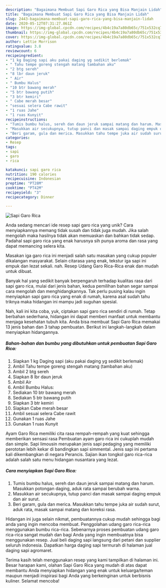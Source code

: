 ```yaml
---
description: "Bagaimana Membuat Sapi Garo Rica yang Bisa Manjain Lidah"
title: "Bagaimana Membuat Sapi Garo Rica yang Bisa Manjain Lidah"
slug: 2443-bagaimana-membuat-sapi-garo-rica-yang-bisa-manjain-lidah
date: 2020-05-12T07:31:27.861Z
image: https://img-global.cpcdn.com/recipes/4b4c19a7a80db65c/751x532cq70/sapi-garo-rica-foto-resep-utama.jpg
thumbnail: https://img-global.cpcdn.com/recipes/4b4c19a7a80db65c/751x532cq70/sapi-garo-rica-foto-resep-utama.jpg
cover: https://img-global.cpcdn.com/recipes/4b4c19a7a80db65c/751x532cq70/sapi-garo-rica-foto-resep-utama.jpg
author: Lettie Morrison
ratingvalue: 3.8
reviewcount: 6
recipeingredient:
- "1 kg Daging sapi aku pakai daging yg sedikit berlemak"
- " Tahu tempe goreng stengah matang tambahan aku"
- "2 btg sereh"
- "8 lbr daun jeruk"
- " Air"
- " Bumbu Halus"
- "10 btr bawang merah"
- "5 btr bawang putih"
- "3 btr kemiri"
- " Cabe merah besar"
- "sesuai selera Cabe rawit"
- "1 ruas Jahe"
- "1 ruas Kunyit"
recipeinstructions:
- "Tumis bumbu halus, sereh dan daun jeruk sampai matang dan harum. Masukkan potongan daging, aduk rata sampai berubah warna."
- "Masukkan air secukupnya, tutup panci dan masak sampai daging empuk dan air surut."
- "Beri garam, gula dan merica. Masukkan tahu tempe juka air sudah surut, aduk rata, masak sampai matang dan koreksi rasa."
categories:
- Resep
tags:
- sapi
- garo
- rica

katakunci: sapi garo rica 
nutrition: 190 calories
recipecuisine: Indonesian
preptime: "PT28M"
cooktime: "PT42M"
recipeyield: "3"
recipecategory: Dinner

---
```



![Sapi Garo Rica](https://img-global.cpcdn.com/recipes/4b4c19a7a80db65c/751x532cq70/sapi-garo-rica-foto-resep-utama.jpg)

Anda sedang mencari ide resep sapi garo rica yang unik? Cara menyiapkannya memang tidak susah dan tidak juga mudah. Jika salah mengolah maka hasilnya tidak akan memuaskan dan bahkan tidak sedap. Padahal sapi garo rica yang enak harusnya sih punya aroma dan rasa yang dapat memancing selera kita.

Masakan iga garo rica ini menjadi salah satu masakan yang cukup populer dikalangan masyarakat. Selain citarasa yang enak, tekstur iga sapi ini empuk dan lezat sekali. nah. Resep Udang Garo Rica-Rica enak dan mudah untuk dibuat.

Banyak hal yang sedikit banyak berpengaruh terhadap kualitas rasa dari sapi garo rica, mulai dari jenis bahan, kedua pemilihan bahan segar sampai cara mengolah dan menghidangkannya. Tak perlu pusing kalau ingin menyiapkan sapi garo rica yang enak di rumah, karena asal sudah tahu triknya maka hidangan ini mampu jadi suguhan spesial.


Nah, kali ini kita coba, yuk, ciptakan sapi garo rica sendiri di rumah. Tetap berbahan sederhana, hidangan ini dapat memberi manfaat untuk membantu menjaga kesehatan tubuh kita. Anda bisa membuat Sapi Garo Rica memakai 13 jenis bahan dan 3 tahap pembuatan. Berikut ini langkah-langkah dalam menyiapkan hidangannya.

<!--inarticleads1-->

##### Bahan-bahan dan bumbu yang dibutuhkan untuk pembuatan Sapi Garo Rica:

1. Siapkan 1 kg Daging sapi (aku pakai daging yg sedikit berlemak)
1. Ambil  Tahu tempe goreng stengah matang (tambahan aku)
1. Ambil 2 btg sereh
1. Siapkan 8 lbr daun jeruk
1. Ambil  Air
1. Ambil  Bumbu Halus:
1. Sediakan 10 btr bawang merah
1. Sediakan 5 btr bawang putih
1. Siapkan 3 btr kemiri
1. Siapkan  Cabe merah besar
1. Ambil sesuai selera Cabe rawit
1. Gunakan 1 ruas Jahe
1. Gunakan 1 ruas Kunyit


Ayam Garo Rica memiliki cita rasa rempah-rempah yang kuat sehingga memberikan sensasi rasa Pembuatan ayam garo rica ini cukuplah mudah dan simple. Sapi limousin merupakan jenis sapi pedaging yang memiliki perototan lebih kekar di bandingkan sapi simmental. Jenis sapi ini pertama kali dikembangkan di negara Perancis. Sajian ikan tongkol garo rica-rica adalah salah satu menu hidangan nusantara yang lezat. 

<!--inarticleads2-->

##### Cara menyiapkan Sapi Garo Rica:

1. Tumis bumbu halus, sereh dan daun jeruk sampai matang dan harum. Masukkan potongan daging, aduk rata sampai berubah warna.
1. Masukkan air secukupnya, tutup panci dan masak sampai daging empuk dan air surut.
1. Beri garam, gula dan merica. Masukkan tahu tempe juka air sudah surut, aduk rata, masak sampai matang dan koreksi rasa.


Hidangan ini juga selain nikmat, pembuatannya cukup mudah sehingga bagi anda yang ingin mencoba membuat. Penggolahan udang garo rica-rica menggunakan bumbu rica-rica. Sebenarnya proses pembuatan udang garo rica-rica sangat mudah dan bagi Anda yang ingin membuatnya bisa menggunakan resep. Jual beli daging sapi langsung dari petani dan supplier seluruh indonesia. Dapatkan harga daging sapi termurah di halaman jual daging sapi agromaret. 

Terima kasih telah menggunakan resep yang kami tampilkan di halaman ini. Besar harapan kami, olahan Sapi Garo Rica yang mudah di atas dapat membantu Anda menyiapkan hidangan yang enak untuk keluarga/teman maupun menjadi inspirasi bagi Anda yang berkeinginan untuk berbisnis kuliner. Selamat mencoba!
